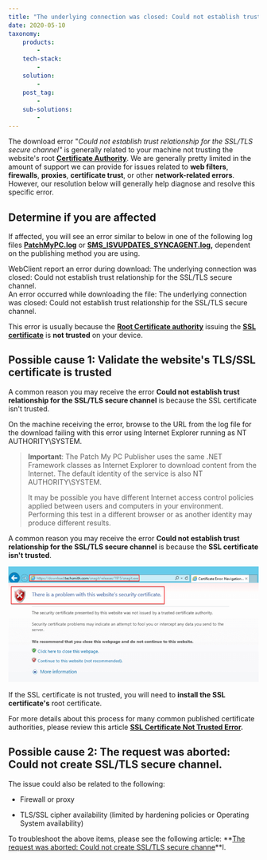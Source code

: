```yaml
---
title: "The underlying connection was closed: Could not establish trust relationship for the SSL/TLS secure channel."
date: 2020-05-10
taxonomy:
    products:
        - 
    tech-stack:
        - 
    solution:
        - 
    post_tag:
        - 
    sub-solutions:
        - 
---
```


The download error "_Could not establish trust relationship for the SSL/TLS secure channel"_ is generally related to your machine not trusting the website's root **[Certificate Authority](https://en.wikipedia.org/wiki/Certificate_authority)**. We are generally pretty limited in the amount of support we can provide for issues related to **web filters**, **firewalls**, **proxies**, **certificate trust**, or other **network-related errors**. However, our resolution below will generally help diagnose and resolve this specific error.

## Determine if you are affected

If affected, you will see an error similar to below in one of the following log files **[PatchMyPC.log](https://patchmypc.com/collecting-log-files-for-patch-my-pc-support#publishing-service-app-logs-intune)** or **[SMS\_ISVUPDATES\_SYNCAGENT.log](https://docs.microsoft.com/en-us/mem/configmgr/core/plan-design/hierarchy/log-files#BKMK_SU_NAPLog),** dependent on the publishing method you are using.

WebClient report an error during download: The underlying connection was closed: Could not establish trust relationship for the SSL/TLS secure channel.  
An error occurred while downloading the file: The underlying connection was closed: Could not establish trust relationship for the SSL/TLS secure channel.

This error is usually because the **[Root Certificate authority](https://www.globalsign.com/en/ssl-information-center/what-are-certification-authorities-trust-hierarchies)** issuing the **[SSL certificate](https://www.cloudflare.com/learning/ssl/what-is-an-ssl-certificate/)** is **not trusted** on your device.

## Possible cause 1: Validate the website's TLS/SSL certificate is trusted

A common reason you may receive the error **Could not establish trust relationship for the SSL/TLS secure channel** is because the SSL certificate isn't trusted.

On the machine receiving the error, browse to the URL from the log file for the download failing with this error using Internet Explorer running as NT AUTHORITY\\SYSTEM.

> **Important**: The Patch My PC Publisher uses the same .NET Framework classes as Internet Explorer to download content from the Internet. The default identity of the service is also NT AUTHORITY\\SYSTEM.
> 
> It may be possible you have different Internet access control policies applied between users and computers in your environment. Performing this test in a different browser or as another identity may produce different results.

A common reason you may receive the error **Could not establish trust relationship for the SSL/TLS secure channel** is because the **SSL certificate isn't trusted**.

![](../../_images/ssl-certificate-not-trusted.png)

If the SSL certificate is not trusted, you will need to **install the SSL certificate's** root certificate.

For more details about this process for many common published certificate authorities, please review this article **[SSL Certificate Not Trusted Error](https://www.sslshopper.com/ssl-certificate-not-trusted-error.html).**

## Possible cause 2: The request was aborted: Could not create SSL/TLS secure channel.

The issue could also be related to the following:

- Firewall or proxy

- TLS/SSL cipher availability (limited by hardening policies or Operating System availability)

To troubleshoot the above items, please see the following article: **[The request was aborted: Could not create SSL/TLS secure channe](https://patchmypc.com/the-request-was-aborted-could-not-create-ssl-tls-secure-channel)**l.

